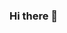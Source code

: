 ### Hi there 👋

<!--
**heldersantiago/heldersantiago** is a ✨ _special_ ✨ repository because its `README.md` (this file) appears on your GitHub profile.

Here are some ideas to get you started:

- 🔭 I’m currently working on sof skills improvement
- 🌱 I’m currently learning JAVA
- 👯 I’m looking to collaborate on Any interesting project
- 🤔 I’m looking for help with any code as a backend
- 💬 Ask me about my skills, my projects and so forth
- 📫 How to reach me: 927871797
- 😄 Group: NEXUS - We Are Nexus
- ⚡ Fun fact: You Can Do Whatever You Want
-->
